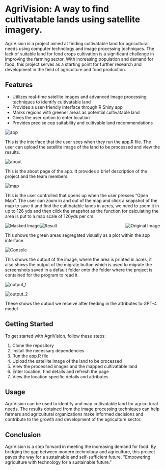 # AgriVision: A way to find cultivatable lands using satellite imagery.

AgriVision is a project aimed at finding cultivatable land for agricultural needs using computer technology and image processing techniques. The lack of suitable land for food crops cultivation is a significant challenge in improving the farming sector. With increasing population and demand for food, this project serves as a starting point for further research and development in the field of agriculture and food production.

## Features

- Utilizes real-time satellite images and advanced image processing techniques to identify cultivatable land
- Provides a user-friendly interface through R Shiny app
- Marks regions with greener areas as potential cultivatable land
- Gives the user option to enter location
- Provides precise cop suitability and cultivable land recommendations 

![app](media/app2.png "App Interface")

This is the interface that the user sees when they run the app.R file. The user can upload the satellite image of the land to be processed and view the results.

![about](media/about2.png "About")

This is the about page of the app. It provides a brief description of the project and the team members.

![map](media/map.png "Map")

This is the user controlled that opens up when the user presses "Open Map". The user can zoom in and out of the map and click a snapshot of the map to save it and find the cultibatable lands in acres, we need to zoom it in up to 126 yds and then click the snapshot as the function for calculating the area is put to a map scale of 126yds per cm.

<div>
  <img src="media/mask2.png" alt="Masked Image" style="width: auto; float: left;">
  <img src="media/original2.png" alt="Original Image" style="width: auto; float: right;">
</div>

![Result](media/result2.png "Resultant Image")

This shows the green areas segregated visually as a plot within the app interface.

![Console](media/console.png "Console")

This shows the output of the image, where the area is printed in acres, it also shows the output of the migrate button which is used to migrate the screenshots saved in a default folder onto the folder where the project is contained for the program to read it. 

![output_1](media/gpt_output_1.png "output_1")

![output_2](media/gpt_output_2.png "output_2")

These shows the output we receive after feeding in the attributes to GPT-4 model



## Getting Started
To get started with AgriVision, follow these steps:

1. Clone the repository
2. Install the necessary dependencies
3. Run the app.R file
4. Upload the satellite image of the land to be processed
5. View the processed images and the mapped cultivatable land
6. Enter location, find details and refresh the page
7. View the location specific details and attributes

## Usage
AgriVision can be used to identify and map cultivatable land for agricultural needs. The results obtained from the image processing techniques can help farmers and agricultural organizations make informed decisions and contribute to the growth and development of the agriculture sector.

## Conclusion
AgriVision is a step forward in meeting the increasing demand for food. By bridging the gap between modern technology and agriculture, this project paves the way for a sustainable and self-sufficient future. "Empowering agriculture with technology for a sustainable future.”



